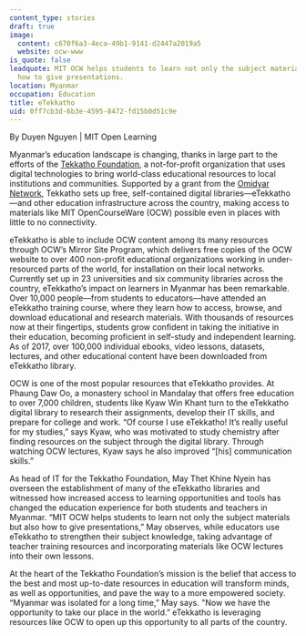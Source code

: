 ```yaml
---
content_type: stories
draft: true
image:
  content: c670f6a3-4eca-49b1-9141-d2447a2019a5
  website: ocw-www
is_quote: false
leadquote: MIT OCW helps students to learn not only the subject materials but also
  how to give presentations.
location: Myanmar
occupation: Education
title: eTekkatho
uid: 0ff7cb3d-6b3e-4595-8472-fd15b0d51c9e
---
```

By Duyen Nguyen | MIT Open Learning

Myanmar’s education landscape is changing, thanks in large part to the efforts of the [Tekkatho Foundation](https://www.tekkatho.foundation/), a not-for-profit organization that uses digital technologies to bring world-class educational resources to local institutions and communities. Supported by a grant from the [Omidyar Network](https://omidyar.com/), Tekkatho sets up free, self-contained digital libraries—eTekkatho—and other education infrastructure across the country, making access to materials like MIT OpenCourseWare (OCW) possible even in places with little to no connectivity.

eTekkatho is able to include OCW content among its many resources through OCW’s Mirror Site Program, which delivers free copies of the OCW website to over 400 non-profit educational organizations working in under-resourced parts of the world, for installation on their local networks. Currently set up in 23 universities and six community libraries across the country, eTekkatho’s impact on learners in Myanmar has been remarkable. Over 10,000 people—from students to educators—have attended an eTekkatho training course, where they learn how to access, browse, and download educational and research materials. With thousands of resources now at their fingertips, students grow confident in taking the initiative in their education, becoming proficient in self-study and independent learning. As of 2017, over 100,000 individual ebooks, video lessons, datasets, lectures, and other educational content have been downloaded from eTekkatho library. 

OCW is one of the most popular resources that eTekkatho provides. At Phaung Daw Oo, a monastery school in Mandalay that offers free education to over 7,000 children, students like Kyaw Win Khant turn to the eTekkatho digital library to research their assignments, develop their IT skills, and prepare for college and work. “Of course I use eTekkatho! It’s really useful for my studies,” says Kyaw, who was motivated to study chemistry after finding resources on the subject through the digital library. Through watching OCW lectures, Kyaw says he also improved “\[his\] communication skills.” 

As head of IT for the Tekkatho Foundation, May Thet Khine Nyein has overseen the establishment of many of the eTekkatho libraries and witnessed how increased access to learning opportunities and tools has changed the education experience for both students and teachers in Myanmar. “MIT OCW helps students to learn not only the subject materials but also how to give presentations,” May observes, while educators use eTekkatho to strengthen their subject knowledge, taking advantage of teacher training resources and incorporating materials like OCW lectures into their own lessons. 

At the heart of the Tekkatho Foundation’s mission is the belief that access to the best and most up-to-date resources in education will transform minds, as well as opportunities, and pave the way to a more empowered society. “Myanmar was isolated for a long time,” May says. "Now we have the opportunity to take our place in the world.” eTekkatho is leveraging resources like OCW to open up this opportunity to all parts of the country.